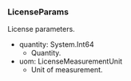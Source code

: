 ### LicenseParams
License parameters.

- quantity: System.Int64
  - Quantity.
- uom: LicenseMeasurementUnit
  - Unit of measurement.
